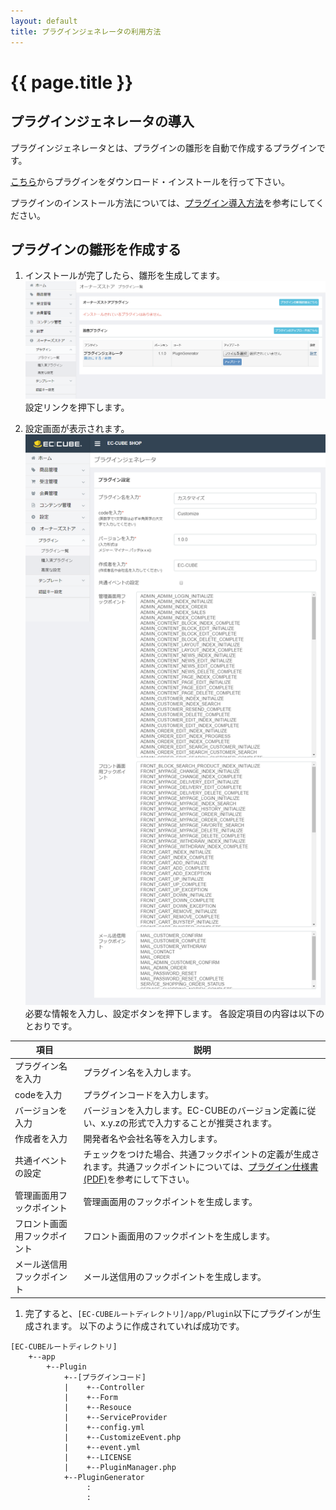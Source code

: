 ```yaml
---
layout: default
title: プラグインジェネレータの利用方法
---
```


# {{ page.title }}

## プラグインジェネレータの導入

プラグインジェネレータとは、プラグインの雛形を自動で作成するプラグインです。

[こちら](https://www.ec-cube.net/products/detail.php?product_id=1022)からプラグインをダウンロード・インストールを行って下さい。

プラグインのインストール方法については、[プラグイン導入方法](plugin-install)を参考にしてください。

## プラグインの雛形を作成する

1. インストールが完了したら、雛形を生成してます。
![プラグインジェネレータ](/images/guideline/plugin-generate-01.png) 
設定リンクを押下します。

1. 設定画面が表示されます。
![プラグインジェネレータ](/images/guideline/plugin-generate-02.png) 
必要な情報を入力し、設定ボタンを押下します。
各設定項目の内容は以下のとおりです。

| 項目                         | 説明                                                                                                                                                                                           |
|------------------------------|------------------------------------------------------------------------------------------------------------------------------------------------------------------------------------------------|
| プラグイン名を入力           | プラグイン名を入力します。                                                                                                                                                                     |
| codeを入力                   | プラグインコードを入力します。                                                                                                                                                                 |
| バージョンを入力             | バージョンを入力します。EC-CUBEのバージョン定義に従い、x.y.zの形式で入力することが推奨されます。                                                                                               |
| 作成者を入力                 | 開発者名や会社名等を入力します。                                                                                                                                                               |
| 共通イベントの設定           | チェックをつけた場合、共通フックポイントの定義が生成されます。共通フックポイントについては、[プラグイン仕様書(PDF)](http://downloads.ec-cube.net/src/manual/v3/plugin.pdf)を参考にして下さい。 |
| 管理画面用フックポイント     | 管理画面用のフックポイントを生成します。                                                                                                                                                       |
| フロント画面用フックポイント | フロント画面用のフックポイントを生成します。                                                                                                                                                   |
| メール送信用フックポイント   | メール送信用のフックポイントを生成します。                                                                                                                                                     |

1. 完了すると、`[EC-CUBEルートディレクトリ]/app/Plugin`以下にプラグインが生成されます。
以下のように作成されていれば成功です。

```
[EC-CUBEルートディレクトリ]
    +--app
        +--Plugin
            +--[プラグインコード]
            |    +--Controller
            |    +--Form
            |    +--Resouce
            |    +--ServiceProvider
            |    +--config.yml
            |    +--CustomizeEvent.php
            |    +--event.yml
            |    +--LICENSE
            |    +--PluginManager.php
            +--PluginGenerator
                 :
                 :
```
